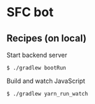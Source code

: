 # SFC bot

## Recipes (on local)

Start backend server
```
$ ./gradlew bootRun
```

Build and watch JavaScript
```
$ ./gradlew yarn_run_watch
```
